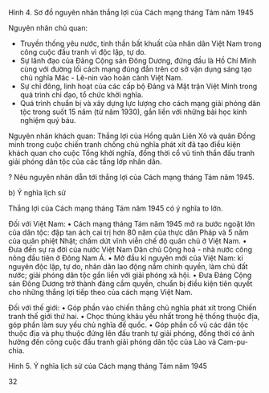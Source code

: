 Hình 4. Sơ đồ nguyên nhân thắng lợi của Cách mạng tháng Tám năm 1945

Nguyên nhân chủ quan:
- Truyền thống yêu nước, tinh thần bất khuất của nhân dân Việt Nam trong công cuộc đấu tranh vì độc lập, tự do.
- Sự lãnh đạo của Đảng Cộng sản Đông Dương, đứng đầu là Hồ Chí Minh cùng với đường lối cách mạng đúng đắn trên cơ sở vận dụng sáng tạo chủ nghĩa Mác - Lê-nin vào hoàn cảnh Việt Nam.
- Sự chỉ đông, linh hoạt của các cấp bộ Đảng và Mặt trận Việt Minh trong quá trình chỉ đạo, tổ chức khởi nghĩa.
- Quá trình chuẩn bị và xây dựng lực lượng cho cách mạng giải phóng dân tộc trong suốt 15 năm (từ năm 1930), gắn liền với những bài học kinh nghiệm quý báu.

Nguyên nhân khách quan:
Thắng lợi của Hồng quân Liên Xô và quân Đồng minh trong cuộc chiến tranh chống chủ nghĩa phát xít đã tạo điều kiện khách quan cho cuộc Tổng khởi nghĩa, đồng thời cổ vũ tinh thần đấu tranh giải phóng dân tộc của các tầng lớp nhân dân.

? Nêu nguyên nhân dẫn tới thắng lợi của Cách mạng tháng Tám năm 1945.

b) Ý nghĩa lịch sử

Thắng lợi của Cách mạng tháng Tám năm 1945 có ý nghĩa to lớn.

Đối với Việt Nam:
• Cách mạng tháng Tám năm 1945 mở ra bước ngoặt lớn của dân tộc: đập tan ách cai trị hơn 80 năm của thực dân Pháp và 5 năm của quân phiệt Nhật; chấm dứt vĩnh viễn chế độ quân chủ ở Việt Nam.
• Đưa đến sự ra đời của nước Việt Nam Dân chủ Cộng hoà - nhà nước công nông đầu tiên ở Đông Nam Á.
• Mở đầu kỉ nguyên mới của Việt Nam: kỉ nguyên độc lập, tự do, nhân dân lao động nắm chính quyền, làm chủ đất nước; giải phóng dân tộc gắn liền với giải phóng xã hội.
• Đưa Đảng Cộng sản Đông Dương trở thành đảng cầm quyền, chuẩn bị điều kiện tiên quyết cho những thắng lợi tiếp theo của cách mạng Việt Nam.

Đối với thế giới:
• Góp phần vào chiến thắng chủ nghĩa phát xít trong Chiến tranh thế giới thứ hai.
• Chọc thủng khâu yếu nhất trong hệ thống thuộc địa, góp phần làm suy yếu chủ nghĩa đế quốc.
• Góp phần cổ vũ các dân tộc thuộc địa và phụ thuộc đứng lên đấu tranh tự giải phóng, đồng thời có ảnh hưởng đến công cuộc đấu tranh giải phóng dân tộc của Lào và Cam-pu-chia.

Hình 5. Ý nghĩa lịch sử của Cách mạng tháng Tám năm 1945

32